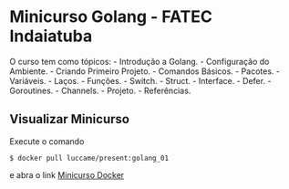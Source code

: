 # Minicurso Golang - FATEC Indaiatuba

O curso tem como tópicos: 
    - Introdução a Golang.
    - Configuração do Ambiente.
    - Criando Primeiro Projeto.
    - Comandos Básicos.
    - Pacotes.
    - Variáveis.
    - Laços.
    - Funções.
    - Switch.
    - Struct.
    - Interface.
    - Defer.
    - Goroutines.
    - Channels.
    - Projeto.
    - Referências.

## Visualizar Minicurso

Execute o comando

```
$ docker pull luccame/present:golang_01
```

e abra o link [Minicurso Docker](http://localhost:3999)
